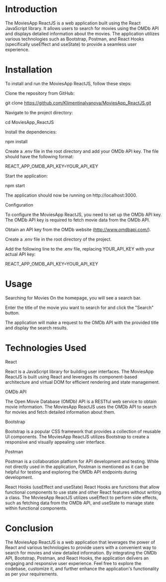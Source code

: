 # Introduction

The MoviesApp ReactJS is a web application built using the React JavaScript library. It allows users to search for movies using the OMDb API and displays detailed information about the movies. The application utilizes various technologies such as Bootstrap, Postman, and React Hooks (specifically useEffect and useState) to provide a seamless user experience.

# Installation

To install and run the MoviesApp ReactJS, follow these steps:

Clone the repository from GitHub:


git clone https://github.com/KlimentinaIvanova/MoviesApp_ReactJS.git

Navigate to the project directory:


cd MoviesApp_ReactJS

Install the dependencies:

npm install

Create a .env file in the root directory and add your OMDb API key. The file should have the following format:


REACT_APP_OMDB_API_KEY=YOUR_API_KEY

Start the application:


npm start

The application should now be running on http://localhost:3000.

Configuration

To configure the MoviesApp ReactJS, you need to set up the OMDb API key. The OMDb API key is required to fetch movie data from the OMDb API.

Obtain an API key from the OMDb website (http://www.omdbapi.com/).

Create a .env file in the root directory of the project.

Add the following line to the .env file, replacing YOUR_API_KEY with your actual API key:


REACT_APP_OMDB_API_KEY=YOUR_API_KEY



# Usage

Searching for Movies
On the homepage, you will see a search bar.

Enter the title of the movie you want to search for and click the "Search" button.

The application will make a request to the OMDb API with the provided title and display the search results.

# Technologies Used


React

React is a JavaScript library for building user interfaces. The MoviesApp ReactJS is built using React and leverages its component-based architecture and virtual DOM for efficient rendering and state management.

OMDb API

The Open Movie Database (OMDb) API is a RESTful web service to obtain movie information. The MoviesApp ReactJS uses the OMDb API to search for movies and fetch detailed information about them.

Bootstrap

Bootstrap is a popular CSS framework that provides a collection of reusable UI components. The MoviesApp ReactJS utilizes Bootstrap to create a responsive and visually appealing user interface.

Postman

Postman is a collaboration platform for API development and testing. While not directly used in the application, Postman is mentioned as it can be helpful for testing and exploring the OMDb API endpoints during development.

React Hooks (useEffect and useState)
React Hooks are functions that allow functional components to use state and other React features without writing a class. The MoviesApp ReactJS utilizes useEffect to perform side effects, such as fetching data from the OMDb API, and useState to manage state within functional components.

# Conclusion
The MoviesApp ReactJS is a web application that leverages the power of React and various technologies to provide users with a convenient way to search for movies and view detailed information. By integrating the OMDb API, Bootstrap, Postman, and React Hooks, the application delivers an engaging and responsive user experience. Feel free to explore the codebase, customize it, and further enhance the application's functionality as per your requirements.
